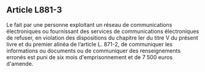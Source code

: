 Article L881-3
----
Le fait par une personne exploitant un réseau de communications électroniques ou
fournissant des services de communications électroniques de refuser, en
violation des dispositions du chapitre Ier du titre V du présent livre et du
premier alinéa de l’article L. 871-2, de communiquer les informations ou
documents ou de communiquer des renseignements erronés est puni de six mois
d'emprisonnement et de 7 500 euros d'amende.

